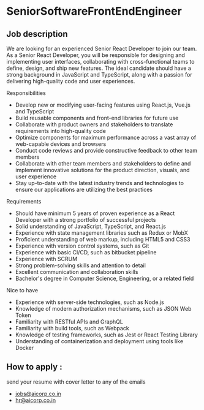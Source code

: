 
# SeniorSoftwareFrontEndEngineer
## Job description

We are looking for an experienced Senior React Developer to join our team. As a Senior React Developer, you will be responsible for designing and implementing user interfaces, collaborating with cross-functional teams to define, design, and ship new features. The ideal candidate should have a strong background in JavaScript and TypeScript, along with a passion for delivering high-quality code and user experiences.


Responsibilities

- Develop new or modifying user-facing features using React.js, Vue.js and TypeScript
- Build reusable components and front-end libraries for future use
- Collaborate with product owners and stakeholders to translate requirements into high-quality code
- Optimize components for maximum performance across a vast array of web-capable devices and browsers
- Conduct code reviews and provide constructive feedback to other team members
- Collaborate with other team members and stakeholders to define and implement innovative solutions for the product direction, visuals, and user experience
- Stay up-to-date with the latest industry trends and technologies to ensure our applications are utilizing the best practices

Requirements

- Should have minimum 5 years of proven experience as a React Developer with a strong portfolio of successful projects
- Solid understanding of JavaScript, TypeScript, and React.js
- Experience with state management libraries such as Redux or MobX
- Proficient understanding of web markup, including HTML5 and CSS3
- Experience with version control systems, such as Git
- Experience with basic CI/CD, such as bitbucket pipeline
- Experience with SCRUM
- Strong problem-solving skills and attention to detail
- Excellent communication and collaboration skills
- Bachelor's degree in Computer Science, Engineering, or a related field

Nice to have

- Experience with server-side technologies, such as Node.js
- Knowledge of modern authorization mechanisms, such as JSON Web Token
- Familiarity with RESTful APIs and GraphQL
- Familiarity with build tools, such as Webpack
- Knowledge of testing frameworks, such as Jest or React Testing Library
- Understanding of containerization and deployment using tools like Docker


## How to apply :
send your resume with cover letter to any of the emails
 - jobs@aicorp.co.in
 - hr@aicorp.co.in
